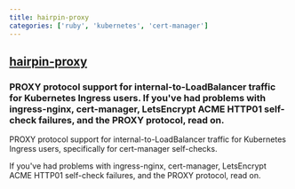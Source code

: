 ```yaml
---
title: hairpin-proxy
categories: ['ruby', 'kubernetes', 'cert-manager']
---
```

## [hairpin-proxy](https://github.com/compumike/hairpin-proxy)

### PROXY protocol support for internal-to-LoadBalancer traffic for Kubernetes Ingress users. If you've had problems with ingress-nginx, cert-manager, LetsEncrypt ACME HTTP01 self-check failures, and the PROXY protocol, read on.


PROXY protocol support for internal-to-LoadBalancer traffic for Kubernetes Ingress users, specifically for cert-manager self-checks.

If you've had problems with ingress-nginx, cert-manager, LetsEncrypt ACME HTTP01 self-check failures, and the PROXY protocol, read on.
